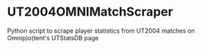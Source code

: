 # UT2004OMNIMatchScraper
Python script to scrape player statistics from UT2004 matches on Omnip)o(tent's UTStatsDB page
